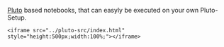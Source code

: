 [Pluto](https://plutojl.org/) based notebooks, that can easyly be executed on your own Pluto-Setup.
```@raw html
<iframe src="../pluto-src/index.html" style="height:500px;width:100%;"></iframe>
```